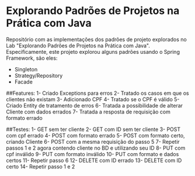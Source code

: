 # Explorando Padrões de Projetos na Prática com Java

Repositório com as implementações dos padrões de projeto explorados no Lab "Explorando Padrões de Projetos na Prática com Java". Especificamente, este projeto explorou alguns padrões usando o Spring Framework, são eles:
- Singleton
- Strategy/Repository
- Facade

##Features:
1- Criado Exceptions para erros
2- Tratado os casos em que os clientes não existam
3- Adicionado CPF
4- Tratado se o CPF é válido
5- Criado Entity de tratamento de erros
6- Tratada a possibilidade de alterar Cliente com dados errados
7- Tratada a resposta de requisição com formato errado

##Testes:
1- GET sem ter cliente
2- GET com ID sem ter cliente
3- POST com cpf errado
4- POST com formato errado
5- POST com formato certo, criando Cliente
6- POST com a mesma requisição do passo 5
7- Repetir passos 1 e 2 agora contendo cliente no BD e utilizando seu ID
8- PUT com cpf inválido
9- PUT com formato inválido
10- PUT com formato e dados certos
11- Repetir passo 6
12- DELETE com ID errado
13- DELETE com ID certo
14- Repetir passo 1 e 2
